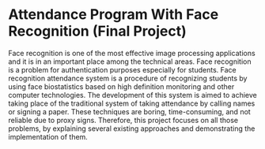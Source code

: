 # Attendance Program With Face Recognition (Final Project)

Face recognition is one of the most effective image processing applications
and it is in an important place among the technical areas. Face recognition
is a problem for authentication purposes especially for students. Face recognition
attendance system is a procedure of recognizing students by using face biostatistics
based on high definition monitoring and other computer technologies. The development of
this system is aimed to achieve taking place of the traditional system of taking
attendance by calling names or signing a paper. These techniques are boring,
time-consuming, and not reliable due to proxy signs. Therefore, this project focuses on
all those problems, by explaining several existing approaches and demonstrating the implementation of them.
